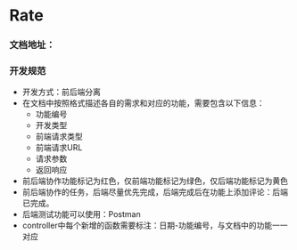 # Rate
### 文档地址：
### 开发规范
- 开发方式：前后端分离
- 在文档中按照格式描述各自的需求和对应的功能，需要包含以下信息：
  - 功能编号
  - 开发类型
  - 前端请求类型
  - 前端请求URL
  - 请求参数
  - 返回响应
- 前后端协作功能标记为红色，仅前端功能标记为绿色，仅后端功能标记为黄色
- 前后端协作的任务，后端尽量优先完成，后端完成后在功能上添加评论：后端已完成。
- 后端测试功能可以使用：Postman
- controller中每个新增的函数需要标注：日期-功能编号，与文档中的功能一一对应
